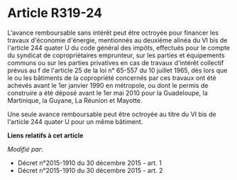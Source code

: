 # Article R319-24

L'avance remboursable sans intérêt peut être octroyée pour financer les travaux d'économie d'énergie, mentionnés au deuxième
alinéa du VI bis de l'article 244 quater U du code général des impôts, effectués pour le compte du syndicat de
copropriétaires emprunteur, sur les parties et équipements communs ou sur les parties privatives en cas de travaux d'intérêt
collectif prévus au f de l'article 25 de la loi n° 65-557 du 10 juillet 1965, dès lors que le ou les bâtiments de la
copropriété concernés par ces travaux ont été achevés avant le 1er janvier 1990 en métropole, ou dont le permis de construire
a été déposé avant le 1er mai 2010 pour la Guadeloupe, la Martinique, la Guyane, La Réunion et Mayotte. 

Une seule avance remboursable peut être octroyée au titre du VI bis de l'article 244 quater U pour un même bâtiment.

**Liens relatifs à cet article**

_Modifié par_:

  - Décret n°2015-1910 du 30 décembre 2015 - art. 1
  - Décret n°2015-1910 du 30 décembre 2015 - art. 2
